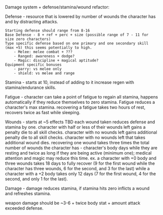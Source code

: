 Damage system + defense/stamina/wound refactor:

Defense - resource that is lowered by number of wounds the character has and by distracting attacks.

    Starting defense should range from 8-16
    Base Defense - 8 + ref + perc + size (possible range of 7 - 11 for size zero characters)
    Type specific defense based on one primary and one secondary skill (max +5) this seems potentially to high.
        - Melee: melee combat + ???
        - Ranged: awareness + dodge?
        - Magic: discipline + magical aptitude?
    Equipment specific bonuses
        - parry: vs melee only
        - shield: vs melee and range


Stamina - starts at 10, instead of adding to it increase regen with stamina/endurance skills.

Fatigue - character can take a point of fatigue to regain all stamina, happens automatically if they reduce themselves to zero stamina. Fatigue reduces a character's max stamina.
recovering a fatigue takes two hours of rest, recovers twice as fast while sleeping.

Wounds - starts at ~5 effects TBD
each wound taken reduces defense and stamina by one.
character with half or less of their wounds left gains a penalty die to all skill checks.
character with no wounds left gains additional penalty die to all skill checks.
character with no wounds left that takes additional wound dies.
recovering one wound takes three times the total number of wounds the character has - character's body days while they are resting and twice as long if they are being active (minimum one); medical attention and magic may reduce this time.
ex. a character with +0 body and three wounds takes 18 days to fully recover (9 for the first wound while the character has three wounds, 6 for the second, and 3 for the last) while a character with a +2 body takes only 12 days (7 for the first wound, 4 for the second, and only 1 for the last).





Damage - damage reduces stamina, if stamina hits zero inflicts a wound and refreshes stamina.

weapon damage should be ~3-6 + twice body stat + amount attack exceeded defense.
